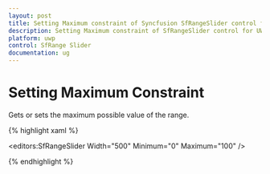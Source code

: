 ```yaml
---
layout: post
title: Setting Maximum constraint of Syncfusion SfRangeSlider control for UWP
description: Setting Maximum constraint of SfRangeSlider control for UWP 
platform: uwp
control: SfRange Slider 
documentation: ug
---
```


# Setting Maximum Constraint

Gets or sets the maximum possible value of the range.

{% highlight xaml %}

<editors:SfRangeSlider Width="500"  Minimum="0" Maximum="100"  />

{% endhighlight %}

